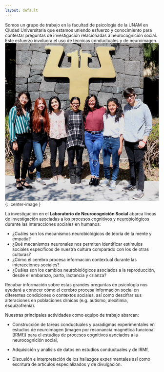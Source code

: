 ```yaml
---
layout: default
---
```


Somos un grupo de trabajo en la facultad de psicología de la UNAM en Ciudad Universitaria que estamos uniendo esfuerzo y conocimiento para contestar preguntas de investigación relacionadas a neurocognición social. Este esfuerzo involucra el uso de técnicas conductuales y de neuroimagen.
![](LabNeurocogcial.jpg){: .center-image }

La investigación en el **Laboratorio de Neurocognición Social** abarca líneas de investigación asociadas a los procesos cognitivos y neurobiológicos durante las interacciones sociales en humanos:

  + ¿Cuáles son los mecanismos neurobiológicos de teoría de la mente y empatía?
  + ¿Qué mecanismos neuronales nos permiten identificar estímulos sociales específicos de nuestra cultura comparado con los de otras culturas?
  + ¿Cómo el cerebro procesa información contextual durante las interacciones sociales?
  + ¿Cuáles son los cambios neurobiológicos asociados a la reproducción, desde el embarazo, parto, lactancia y crianza?

Recabar información sobre estas grandes preguntas en psicología nos ayudará a conocer cómo el cerebro procesa información social en diferentes condiciones o contextos sociales, así como descifrar sus alteraciones en poblaciones clínicas (e.g. autismo, alexitimia, esquizofrenia).

Nuestras principales actividades como equipo de trabajo abarcan:
  + Construcción de tareas conductuales y paradigmas experimentales en estudios de neuroimagen (imagen por resonancia magnética funcional [IRMf]) para el estudios de procesos cognitivos asociados a la neurocognición social,

  + Adquisición y análisis de datos en estudios conductuales y de IRMf,
  + Discusión e interpretación de los hallazgos experimentales así como escritura de artículos especializados y de divulgación.

